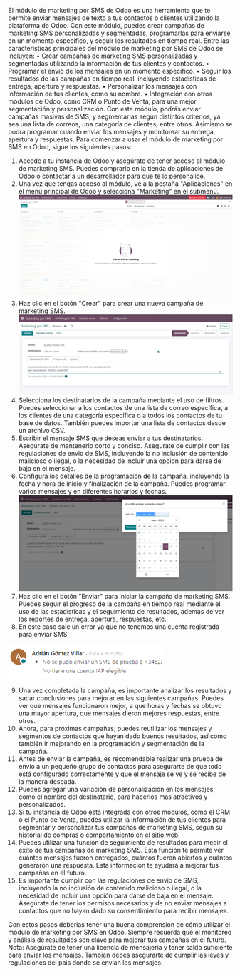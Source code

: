 El módulo de marketing por SMS de Odoo es una herramienta que te permite enviar mensajes de texto a tus contactos o clientes utilizando la plataforma de Odoo. Con este módulo, puedes crear campañas de marketing SMS personalizadas y segmentadas, programarlas para enviarse en un momento específico, y seguir los resultados en tiempo real.
Entre las características principales del módulo de marketing por SMS de Odoo se incluyen:
•	Crear campañas de marketing SMS personalizadas y segmentadas utilizando la información de tus clientes y contactos.
•	Programar el envío de los mensajes en un momento específico.
•	Seguir los resultados de las campañas en tiempo real, incluyendo estadísticas de entrega, apertura y respuestas.
•	Personalizar los mensajes con información de tus clientes, como su nombre.
•	Integración con otros módulos de Odoo, como CRM o Punto de Venta, para una mejor segmentación y personalización.
Con este módulo, podrás enviar campañas masivas de SMS, y segmentarlas según distintos criterios, ya sea una lista de correos, una categoría de clientes, entre otros. Asimismo se podra programar cuando enviar los mensajes y monitorear su entrega, apertura y respuestas.
Para comenzar a usar el módulo de marketing por SMS en Odoo, sigue los siguientes pasos:
1.	Accede a tu instancia de Odoo y asegúrate de tener acceso al módulo de marketing SMS. Puedes comprarlo en la tienda de aplicaciones de Odoo o contactar a un desarrollador para que te lo personalice.
2.	Una vez que tengas acceso al módulo, ve a la pestaña "Aplicaciones" en el menú principal de Odoo y selecciona "Marketing" en el submenú.
![Imagen1](imagenes_marketing/sms1.png)
3.	Haz clic en el botón "Crear" para crear una nueva campaña de marketing SMS.
![Imagen2](imagenes_marketing/sms2.png)
4.	Selecciona los destinatarios de la campaña mediante el uso de filtros. Puedes seleccionar a los contactos de una lista de correo específica, a los clientes de una categoría específica o a todos los contactos de tu base de datos. También puedes importar una lista de contactos desde un archivo CSV.
5.	Escribir el mensaje SMS que deseas enviar a tus destinatarios. Asegúrate de mantenerlo corto y conciso. Asegurate de cumplir con las regulaciones de envio de SMS, incluyendo la no inclusión de contenido malicioso o ilegal, o la necesidad de incluir una opcion para darse de baja en el mensaje.
6.	Configura los detalles de la programación de la campaña, incluyendo la fecha y hora de inicio y finalización de la campaña. Puedes programar varios mensajes y en diferentes horarios y fechas.
![Imagen3](imagenes_marketing/sms3.png)
7.	Haz clic en el botón "Enviar" para iniciar la campaña de marketing SMS. Puedes seguir el progreso de la campaña en tiempo real mediante el uso de las estadísticas y el seguimiento de resultados, ademas de ver los reportes de entrega, apertura, respuestas, etc.
8.	En este caso sale un error ya que no tenemos una cuenta registrada para enviar SMS

![Imagen4](imagenes_marketing/sms4.png)

9.	Una vez completada la campaña, es importante analizar los resultados y sacar conclusiones para mejorar en las siguientes campañas. Puedes ver que mensajes funcionaron mejor, a que horas y fechas se obtuvo una mayor apertura, que mensajes dieron mejores respuestas, entre otros.
10.	Ahora, para próximas campañas, puedes reutilizar los mensajes y segmentos de contactos que hayan dado buenos resultados, así como también ir mejorando en la programación y segmentación de la campaña.
11.	Antes de enviar la campaña, es recomendable realizar una prueba de envío a un pequeño grupo de contactos para asegurarte de que todo está configurado correctamente y que el mensaje se ve y se recibe de la manera deseada.
12.	Puedes agregar una variación de personalización en los mensajes, como el nombre del destinatario, para hacerlos más atractivos y personalizados.
13.	Si tu instancia de Odoo está integrada con otros módulos, como el CRM o el Punto de Venta, puedes utilizar la información de tus clientes para segmentar y personalizar tus campañas de marketing SMS, según su historial de compras o comportamiento en el sitio web.
14.	Puedes utilizar una función de seguimiento de resultados para medir el éxito de tus campañas de marketing SMS. Esta función te permite ver cuántos mensajes fueron entregados, cuántos fueron abiertos y cuántos generaron una respuesta. Esta información te ayudará a mejorar tus campañas en el futuro.
15.	Es importante cumplir con las regulaciones de envío de SMS, incluyendo la no inclusión de contenido malicioso o ilegal, o la necesidad de incluir una opción para darse de baja en el mensaje. Asegúrate de tener los permisos necesarios y de no enviar mensajes a contactos que no hayan dado su consentimiento para recibir mensajes.

Con estos pasos deberías tener una buena comprensión de cómo utilizar el módulo de marketing por SMS en Odoo. Siempre recuerda que el monitoreo y análisis de resultados son clave para mejorar tus campañas en el futuro.
Nota: Asegúrate de tener una licencia de mensajería y tener saldo suficiente para enviar los mensajes. Tambien debes asegurarte de cumplir las leyes y regulaciones del pais donde se envian los mensajes.
